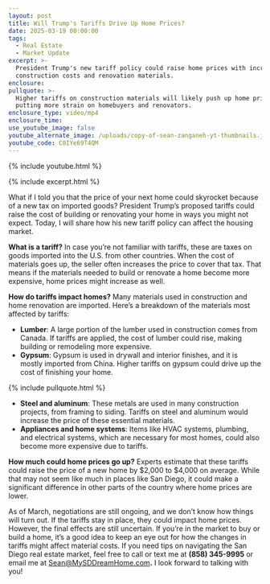 ```yaml
---
layout: post
title: Will Trump's Tariffs Drive Up Home Prices?
date: 2025-03-19 00:00:00
tags:
  - Real Estate
  - Market Update
excerpt: >-
  President Trump's new tariff policy could raise home prices with increased
  construction costs and renovation materials.
enclosure:
pullquote: >-
  Higher tariffs on construction materials will likely push up home prices,
  putting more strain on homebuyers and renovators.
enclosure_type: video/mp4
enclosure_time:
use_youtube_image: false
youtube_alternate_image: /uploads/copy-of-sean-zanganeh-yt-thumbnails.jpg
youtube_code: C0IYe69T4QM
---
```

{% include youtube.html %}

{% include excerpt.html %}

What if I told you that the price of your next home could skyrocket because of a new tax on imported goods? President Trump’s proposed tariffs could raise the cost of building or renovating your home in ways you might not expect. Today, I will share how his new tariff policy can affect the housing market.

**What is a tariff?** In case you’re not familiar with tariffs, these are taxes on goods imported into the U.S. from other countries. When the cost of materials goes up, the seller often increases the price to cover that tax. That means if the materials needed to build or renovate a home become more expensive, home prices might increase as well.

**How do tariffs impact homes?** Many materials used in construction and home renovation are imported. Here’s a breakdown of the materials most affected by tariffs:

* **Lumber**: A large portion of the lumber used in construction comes from Canada. If tariffs are applied, the cost of lumber could rise, making building or remodeling more expensive.
* **Gypsum**: Gypsum is used in drywall and interior finishes, and it is mostly imported from China. Higher tariffs on gypsum could drive up the cost of finishing your home.

{% include pullquote.html %}

* **Steel and aluminum**: These metals are used in many construction projects, from framing to siding. Tariffs on steel and aluminum would increase the price of these essential materials.
* **Appliances and home systems**: Items like HVAC systems, plumbing, and electrical systems, which are necessary for most homes, could also become more expensive due to tariffs.

**How much could home prices go up?** Experts estimate that these tariffs could raise the price of a new home by $2,000 to $4,000 on average. While that may not seem like much in places like San Diego, it could make a significant difference in other parts of the country where home prices are lower.

As of March, negotiations are still ongoing, and we don’t know how things will turn out. If the tariffs stay in place, they could impact home prices. However, the final effects are still uncertain. If you’re in the market to buy or build a home, it’s a good idea to keep an eye out for how the changes in tariffs might affect material costs. If you need tips on navigating the San Diego real estate market, feel free to call or text me at **(858) 345-9995** or email me at [Sean@MySDDreamHome.com](mailto:Sean@MySDDreamHome.com)**.** I look forward to talking with you!